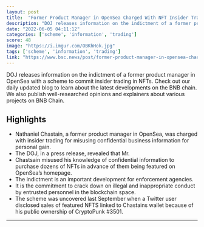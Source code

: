 ```yaml
---
layout: post
title:  "Former Product Manager in OpenSea Charged With NFT Insider Trading"
description: "DOJ releases information on the indictment of a former product manager in OpenSea with a scheme to commit insider trading in NFTs. Check out our daily updated blog to learn about the latest developments on the BNB  chain. We also publish well-researched opinions and explainers about various projects on BNB Chain."
date: "2022-06-05 04:11:12"
categories: ['scheme', 'information', 'trading']
score: 48
image: "https://i.imgur.com/OBKhHok.jpg"
tags: ['scheme', 'information', 'trading']
link: "https://www.bsc.news/post/former-product-manager-in-opensea-charged-with-nft-insider-trading"
---
```


DOJ releases information on the indictment of a former product manager in OpenSea with a scheme to commit insider trading in NFTs. Check out our daily updated blog to learn about the latest developments on the BNB  chain. We also publish well-researched opinions and explainers about various projects on BNB Chain.

## Highlights

- Nathaniel Chastain, a former product manager in OpenSea, was charged with insider trading for misusing confidential business information for personal gain.
- The DOJ, in a press release, revealed that Mr.
- Chastsain misused his knowledge of confidential information to purchase dozens of NFTs in advance of them being featured on OpenSea’s homepage.
- The indictment is an important development for enforcement agencies.
- It is the commitment to crack down on illegal and inappropriate conduct by entrusted personnel in the blockchain space.
- The scheme was uncovered last September when a Twitter user disclosed sales of featured NFTS linked to Chastains wallet because of his public ownership of CryptoPunk #3501.

---

